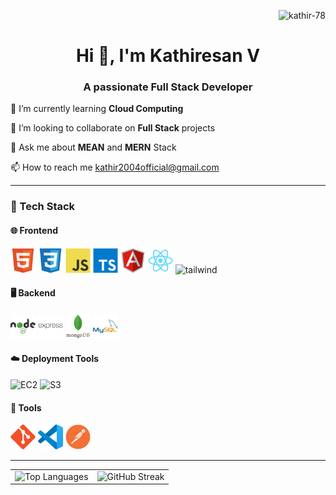 <p align="right">
  <img src="https://komarev.com/ghpvc/?username=kathir-78&label=Profile%20views&color=ce9927&style=flat" alt="kathir-78" />
</p>

<h1 align="center">Hi 👋, I'm Kathiresan V</h1>

<h3 align="center">A passionate Full Stack Developer</h3>

🔭 I’m currently learning **Cloud Computing**

👯 I’m looking to collaborate on **Full Stack** projects

💬 Ask me about **MEAN** and **MERN** Stack

📫 How to reach me [kathir2004official@gmail.com](mailto:kathir2004official@gmail.com)

---

### 🧠 Tech Stack

#### 🌐 Frontend
<p align="left">
  <img src="https://raw.githubusercontent.com/devicons/devicon/master/icons/html5/html5-original.svg" alt="html" width="40" height="40"/>
  <img src="https://raw.githubusercontent.com/devicons/devicon/master/icons/css3/css3-original.svg" alt="css" width="40" height="40"/>
  <img src="https://raw.githubusercontent.com/devicons/devicon/master/icons/javascript/javascript-original.svg" alt="js" width="40" height="40"/>
  <img src="https://raw.githubusercontent.com/devicons/devicon/master/icons/typescript/typescript-original.svg" alt="ts" width="40" height="40"/>
  <img src="https://raw.githubusercontent.com/devicons/devicon/master/icons/angularjs/angularjs-original.svg" alt="angular" width="40" height="40"/>
  <img src="https://raw.githubusercontent.com/devicons/devicon/master/icons/react/react-original.svg" alt="react" width="40" height="40"/>
  <img src="https://www.vectorlogo.zone/logos/tailwindcss/tailwindcss-icon.svg" alt="tailwind" width="40" height="40"/>
</p>

#### 🖥 Backend
<p align="left">
  <img src="https://raw.githubusercontent.com/devicons/devicon/master/icons/nodejs/nodejs-original-wordmark.svg" alt="nodejs" width="40" height="40"/>
  <img src="https://raw.githubusercontent.com/devicons/devicon/master/icons/express/express-original-wordmark.svg" alt="express" width="40" height="40"/>
  <img src="https://raw.githubusercontent.com/devicons/devicon/master/icons/mongodb/mongodb-original-wordmark.svg" alt="mongodb" width="40" height="40"/>
  <img src="https://raw.githubusercontent.com/devicons/devicon/master/icons/mysql/mysql-original-wordmark.svg" alt="mysql" width="40" height="40"/>
</p>

#### ☁️ Deployment Tools
<p align="left">
  <img src="https://cdn.simpleicons.org/amazonec2/FF9900" alt="EC2" width="40" height="40"/>
  <img src="https://cdn.simpleicons.org/amazons3/569A31" alt="S3" width="40" height="40"/>
</p>

#### 🧰 Tools
<p align="left">
  <img src="https://raw.githubusercontent.com/devicons/devicon/master/icons/git/git-original.svg" alt="git" width="40" height="40"/>
  <img src="https://raw.githubusercontent.com/devicons/devicon/master/icons/vscode/vscode-original.svg" alt="vscode" width="40" height="40"/>
  <img src="https://raw.githubusercontent.com/devicons/devicon/master/icons/postman/postman-original.svg"  alt="postman" width="40" height="40" />
</p>

---

<table align="center">
  <tr>
    <td>
      <img src="https://github-readme-stats.vercel.app/api/top-langs?username=kathir-78&show_icons=true&locale=en&layout=compact" alt="Top Languages" />
    </td>
    <td>
      <img src="https://github-readme-streak-stats.herokuapp.com/?user=kathir-78" alt="GitHub Streak" />
    </td>
  </tr>
</table>
